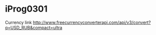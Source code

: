 # iProg0301
Currency link
http://www.freecurrencyconverterapi.com/api/v3/convert?q=USD_RUB&compact=ultra
